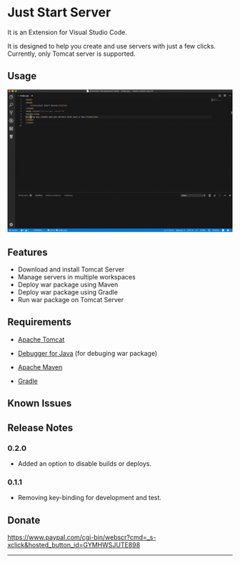 # Just Start Server 
It is an Extension for Visual Studio Code.  

It is designed to help you create and use servers with just a few clicks.  
Currently, only Tomcat server is supported.


## Usage
![demo01](https://raw.githubusercontent.com/Deanly/just-start-server-vscode-extension/master/docs/images/usage-01.gif)

## Features
* Download and install Tomcat Server
* Manage servers in multiple workspaces
* Deploy war package using Maven
* Deploy war package using Gradle
* Run war package on Tomcat Server

## Requirements

* [Apache Tomcat](http://tomcat.apache.org)
* [Debugger for Java](https://marketplace.visualstudio.com/items?itemName=vscjava.vscode-java-debug) (for debuging war package)

* [Apache Maven](https://maven.apache.org/) 
* [Gradle](https://gradle.org/)

## Known Issues

## Release Notes

### 0.2.0
* Added an option to disable builds or deploys.

### 0.1.1
* Removing key-binding for development and test.

## Donate
https://www.paypal.com/cgi-bin/webscr?cmd=_s-xclick&hosted_button_id=GYMHWSJUTE898

-----------------------------------------------------------------------------------------------------------

